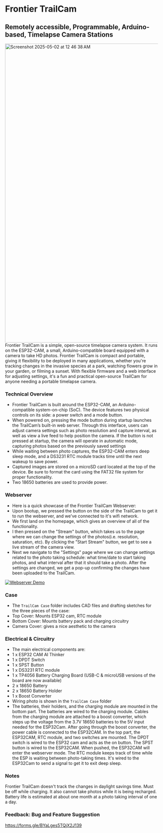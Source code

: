 # Frontier TrailCam
## Remotely accessible, Programmable, Arduino-based, Timelapse Camera Stations
<img width="982" alt="Screenshot 2025-05-02 at 12 46 38 AM" src="https://github.com/user-attachments/assets/25ab02a0-4f61-43b5-a421-9fa08e7b2a63" />
Frontier TrailCam is a simple, open-source timelapse camera system. It runs on the ESP32-CAM, a small, Arduino-compatible board equipped with a camera to take HD photos. Frontier TrailCam is compact and portable, giving it flexibility to be deployed in many applications, whether you're tracking changes in the invasive species at a park, watching flowers grow in your garden, or filming a sunset. With flexible firmware and a web interface for adjusting settings, it's a fun and practical open-source TrailCam for anyone needing a portable timelapse camera.

### Technical Overview
- Frontier TrailCam is built around the ESP32-CAM, an Arduino-compatible system-on-chip (SoC). The device features two physical controls on its side: a power switch and a mode button.
- When powered on, pressing the mode button during startup launches the TrailCam’s built-in web server. Through this interface, users can adjust camera settings such as photo resolution and capture interval, as well as view a live feed to help position the camera. If the button is not pressed at startup, the camera will operate in automatic mode, capturing photos based on the previously saved settings
- While waiting between photo captures, the ESP32-CAM enters deep sleep mode, and a DS3231 RTC module tracks time until the next wakeup to save power.
- Captured images are stored on a microSD card located at the top of the device. Be sure to format the card using the FAT32 file system for proper functionality.
- Two 18650 batteries are used to provide power.

### Webserver
- Here is a quick showcase of the Frontier TrailCam Webserver:
- Upon bootup, we pressed the button on the side of the TrailCam to get it to run the webserver, and we've connected to it's wifi network.
- We first land on the homepage, which gives an overview of all of the functionality.
- I then pressed on the "Stream" button, which takes us to the page where we can change the settings of the photos(i.e. resolution, saturation, etc). By clicking the "Start Stream" button, we get to see a live stream of the camera view.
- Next we navigate to the "Settings" page where we can change settings related to the photo taking schedule: what time/date to start taking photos, and what interval after that it should take a photo. After the settings are changed, we get a pop-up confirming the changes have been uploaded to the TrailCam.

[![Webserver Demo](https://github.com/user-attachments/assets/0e3d233f-7d71-49d6-9f52-8da293f8193f)](https://github.com/user-attachments/assets/edf6cd34-a822-4fc0-88a2-eb6a8e2fd074)
### Case
- The `TrailCam Case` folder includes CAD files and drafting sketches for the three pieces of the case:
- Top Cover: Mounts ESP32 cam, RTC module
- Bottom Cover: Mounts battery pack and charging circuitry
- Camera Cover: gives a nice aesthetic to the camera

### Electrical & Circuitry
- The main electrical components are:
- 1 x ESP32 CAM AI Thinker
- 1 x DPDT Switch
- 1 x SPST Button
- 1 x DS3231 RTC module
- 1 x TP4056 Battery Charging Board (USB-C & microUSB versions of the board are now available)
- 2 x 18650 Battery
- 2 x 18650 Battery Holder
- 1 x Boost Converter
- Wiring photo is shown in the `TrailCam Case` folder
- The batteries, their holders, and the charging module are mounted in the bottom part. The batteries are wired to the charging module. Cables from the charging module are attached to a boost converter, which steps up the voltage from the 3.7V 18650 batteries to the 5V input needed for the ESP32Cam. After going through the boost converter, the power cable is connected to the ESP32CAM. In the top part, the ESP32CAM, RTC module, and two switches are mounted. The DPDT switch is wired to the ESP32 cam and acts as the on button. The SPST button is wired to the ESP32CAM. When pushed, the ESP32CAM will enter the webserver mode. The RTC module keeps track of time while the ESP is waiting between photo-taking times. It's wired to  the ESP32Cam to send a signal to get it to exit deep sleep.

### Notes
Frontier TrailCam doesn't track the changes in daylight savings time. Must be off while charging. It also cannot take photos while it is being recharged. Battery life is estimated at about one month at a photo taking interval of one a day.

### Feedback: Bug and Feature Suggestion
https://forms.gle/BYaLges5TQjX2J139
